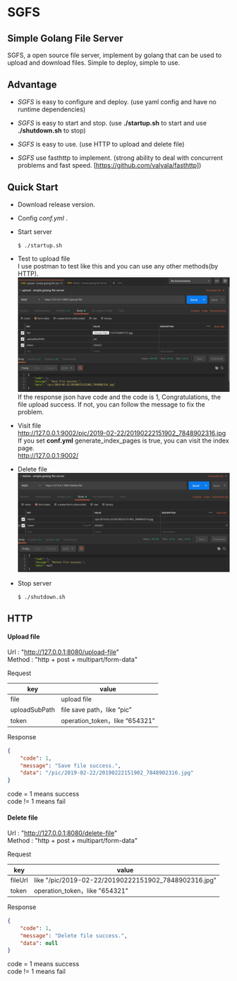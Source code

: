 # SGFS

## Simple Golang File Server
SGFS, a open source file server, implement by golang that can be used to upload and download files. Simple to deploy, simple to use. 

## Advantage
- *SGFS* is easy to configure and deploy. (use yaml config and have no runtime dependencies)

- *SGFS* is easy to start and stop. (use **./startup.sh** to start and use **./shutdown.sh** to stop)

- *SGFS* is easy to use. (use HTTP to upload and delete file)

- *SGFS* use fasthttp to implement. (strong ability to deal with concurrent problems and fast speed. [https://github.com/valyala/fasthttp])

## Quick Start
-  Download release version.
-  Config *conf.yml* .
-  Start server

    ````
    $ ./startup.sh
    ````
    
- Test to upload file  
I use postman to test like this and you can use any other methods(by HTTP).
![](images/upload.jpg)
If the response json have code and the code is 1, Congratulations, the file upload success. If not, you can follow the message to fix the problem.

 
- Visit file  
    http://127.0.0.1:9002/pic/2019-02-22/20190222151902_7848902316.jpg  
    If you set **conf.yml** generate_index_pages is true, you can visit the index page.  
    http://127.0.0.1:9002/  
    
- Delete file  
![](images/delete.jpg)


- Stop server  

    ````
    $ ./shutdown.sh
    ````

## HTTP

#### Upload file
Url : "http://127.0.0.1:8080/upload-file"  
Method : "http + post + multipart/form-data"  

Request  

| key | value |
| --- | --- |
| file | upload file |
| uploadSubPath | file save path，like “pic” |
| token | operation_token，like “654321” |

Response  

````json
{
    "code": 1,
    "message": "Save file success.",
    "data": "/pic/2019-02-22/20190222151902_7848902316.jpg"
}
````

code = 1 means success  
code != 1 means fail  

#### Delete file
Url : "http://127.0.0.1:8080/delete-file"  
Method : "http + post + multipart/form-data"  

Request  

| key | value |
| --- | --- |
| fileUrl | like "/pic/2019-02-22/20190222151902_7848902316.jpg" |
| token | operation_token，like "654321" |

Response  

````json
{
    "code": 1,
    "message": "Delete file success.",
    "data": null
}
````

code = 1 means success  
code != 1 means fail  


